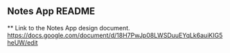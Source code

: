 ## Notes App README

\*\* Link to the Notes App design document.
https://docs.google.com/document/d/18H7PwJp08LWSDuuEYqLk6auiKIG5heUW/edit
